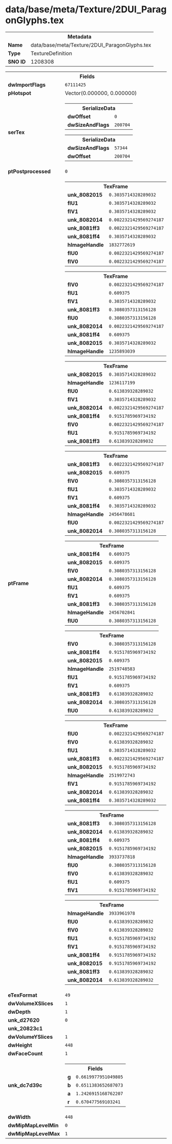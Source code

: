 <h1>data/base/meta/Texture/2DUI_ParagonGlyphs.tex</h1><table><tr><th colspan="100%">Metadata</th></tr><tr><td><b>Name</b></td><td>data/base/meta/Texture/2DUI_ParagonGlyphs.tex</td></tr><tr><td><b>Type</b></td><td>TextureDefinition</td></tr><tr><td><b>SNO ID</b></td><td>1208308</td></tr></table>

<table><tr><th colspan="100%">Fields</th></tr><tr><td><b>dwImportFlags</b></td><td><code>67111425</code></td></tr><tr><td><b>pHotspot</b></td><td>Vector(0.000000, 0.000000)</td></tr><tr><td><b>serTex</b></td><td><table><tr><th colspan="100%">SerializeData</th></tr><tr><td><b>dwOffset</b></td><td><code>0</code></td></tr><tr><td><b>dwSizeAndFlags</b></td><td><code>200704</code></td></tr></table>


<table><tr><th colspan="100%">SerializeData</th></tr><tr><td><b>dwSizeAndFlags</b></td><td><code>57344</code></td></tr><tr><td><b>dwOffset</b></td><td><code>200704</code></td></tr></table>


</td></tr><tr><td><b>ptPostprocessed</b></td><td><code>0</code></td></tr><tr><td><b>ptFrame</b></td><td><table><tr><th colspan="100%">TexFrame</th></tr><tr><td><b>unk_8082015</b></td><td><code>0.3035714328289032</code></td></tr><tr><td><b>flU1</b></td><td><code>0.3035714328289032</code></td></tr><tr><td><b>flV1</b></td><td><code>0.3035714328289032</code></td></tr><tr><td><b>unk_8082014</b></td><td><code>0.0022321429569274187</code></td></tr><tr><td><b>unk_8081ff3</b></td><td><code>0.0022321429569274187</code></td></tr><tr><td><b>unk_8081ff4</b></td><td><code>0.3035714328289032</code></td></tr><tr><td><b>hImageHandle</b></td><td><code>1832772619</code></td></tr><tr><td><b>flU0</b></td><td><code>0.0022321429569274187</code></td></tr><tr><td><b>flV0</b></td><td><code>0.0022321429569274187</code></td></tr></table>


<table><tr><th colspan="100%">TexFrame</th></tr><tr><td><b>flV0</b></td><td><code>0.0022321429569274187</code></td></tr><tr><td><b>flU1</b></td><td><code>0.609375</code></td></tr><tr><td><b>flV1</b></td><td><code>0.3035714328289032</code></td></tr><tr><td><b>unk_8081ff3</b></td><td><code>0.3080357313156128</code></td></tr><tr><td><b>flU0</b></td><td><code>0.3080357313156128</code></td></tr><tr><td><b>unk_8082014</b></td><td><code>0.0022321429569274187</code></td></tr><tr><td><b>unk_8081ff4</b></td><td><code>0.609375</code></td></tr><tr><td><b>unk_8082015</b></td><td><code>0.3035714328289032</code></td></tr><tr><td><b>hImageHandle</b></td><td><code>1235893039</code></td></tr></table>


<table><tr><th colspan="100%">TexFrame</th></tr><tr><td><b>unk_8082015</b></td><td><code>0.3035714328289032</code></td></tr><tr><td><b>hImageHandle</b></td><td><code>1236117199</code></td></tr><tr><td><b>flU0</b></td><td><code>0.613839328289032</code></td></tr><tr><td><b>flV1</b></td><td><code>0.3035714328289032</code></td></tr><tr><td><b>unk_8082014</b></td><td><code>0.0022321429569274187</code></td></tr><tr><td><b>unk_8081ff4</b></td><td><code>0.9151785969734192</code></td></tr><tr><td><b>flV0</b></td><td><code>0.0022321429569274187</code></td></tr><tr><td><b>flU1</b></td><td><code>0.9151785969734192</code></td></tr><tr><td><b>unk_8081ff3</b></td><td><code>0.613839328289032</code></td></tr></table>


<table><tr><th colspan="100%">TexFrame</th></tr><tr><td><b>unk_8081ff3</b></td><td><code>0.0022321429569274187</code></td></tr><tr><td><b>unk_8082015</b></td><td><code>0.609375</code></td></tr><tr><td><b>flV0</b></td><td><code>0.3080357313156128</code></td></tr><tr><td><b>flU1</b></td><td><code>0.3035714328289032</code></td></tr><tr><td><b>flV1</b></td><td><code>0.609375</code></td></tr><tr><td><b>unk_8081ff4</b></td><td><code>0.3035714328289032</code></td></tr><tr><td><b>hImageHandle</b></td><td><code>2456478681</code></td></tr><tr><td><b>flU0</b></td><td><code>0.0022321429569274187</code></td></tr><tr><td><b>unk_8082014</b></td><td><code>0.3080357313156128</code></td></tr></table>


<table><tr><th colspan="100%">TexFrame</th></tr><tr><td><b>unk_8081ff4</b></td><td><code>0.609375</code></td></tr><tr><td><b>unk_8082015</b></td><td><code>0.609375</code></td></tr><tr><td><b>flV0</b></td><td><code>0.3080357313156128</code></td></tr><tr><td><b>unk_8082014</b></td><td><code>0.3080357313156128</code></td></tr><tr><td><b>flU1</b></td><td><code>0.609375</code></td></tr><tr><td><b>flV1</b></td><td><code>0.609375</code></td></tr><tr><td><b>unk_8081ff3</b></td><td><code>0.3080357313156128</code></td></tr><tr><td><b>hImageHandle</b></td><td><code>2456702841</code></td></tr><tr><td><b>flU0</b></td><td><code>0.3080357313156128</code></td></tr></table>


<table><tr><th colspan="100%">TexFrame</th></tr><tr><td><b>flV0</b></td><td><code>0.3080357313156128</code></td></tr><tr><td><b>unk_8081ff4</b></td><td><code>0.9151785969734192</code></td></tr><tr><td><b>unk_8082015</b></td><td><code>0.609375</code></td></tr><tr><td><b>hImageHandle</b></td><td><code>2519748583</code></td></tr><tr><td><b>flU1</b></td><td><code>0.9151785969734192</code></td></tr><tr><td><b>flV1</b></td><td><code>0.609375</code></td></tr><tr><td><b>unk_8081ff3</b></td><td><code>0.613839328289032</code></td></tr><tr><td><b>unk_8082014</b></td><td><code>0.3080357313156128</code></td></tr><tr><td><b>flU0</b></td><td><code>0.613839328289032</code></td></tr></table>


<table><tr><th colspan="100%">TexFrame</th></tr><tr><td><b>flU0</b></td><td><code>0.0022321429569274187</code></td></tr><tr><td><b>flV0</b></td><td><code>0.613839328289032</code></td></tr><tr><td><b>flU1</b></td><td><code>0.3035714328289032</code></td></tr><tr><td><b>unk_8081ff3</b></td><td><code>0.0022321429569274187</code></td></tr><tr><td><b>unk_8082015</b></td><td><code>0.9151785969734192</code></td></tr><tr><td><b>hImageHandle</b></td><td><code>2519972743</code></td></tr><tr><td><b>flV1</b></td><td><code>0.9151785969734192</code></td></tr><tr><td><b>unk_8082014</b></td><td><code>0.613839328289032</code></td></tr><tr><td><b>unk_8081ff4</b></td><td><code>0.3035714328289032</code></td></tr></table>


<table><tr><th colspan="100%">TexFrame</th></tr><tr><td><b>unk_8081ff3</b></td><td><code>0.3080357313156128</code></td></tr><tr><td><b>unk_8082014</b></td><td><code>0.613839328289032</code></td></tr><tr><td><b>unk_8081ff4</b></td><td><code>0.609375</code></td></tr><tr><td><b>unk_8082015</b></td><td><code>0.9151785969734192</code></td></tr><tr><td><b>hImageHandle</b></td><td><code>3933737818</code></td></tr><tr><td><b>flU0</b></td><td><code>0.3080357313156128</code></td></tr><tr><td><b>flV0</b></td><td><code>0.613839328289032</code></td></tr><tr><td><b>flU1</b></td><td><code>0.609375</code></td></tr><tr><td><b>flV1</b></td><td><code>0.9151785969734192</code></td></tr></table>


<table><tr><th colspan="100%">TexFrame</th></tr><tr><td><b>hImageHandle</b></td><td><code>3933961978</code></td></tr><tr><td><b>flU0</b></td><td><code>0.613839328289032</code></td></tr><tr><td><b>flV0</b></td><td><code>0.613839328289032</code></td></tr><tr><td><b>flU1</b></td><td><code>0.9151785969734192</code></td></tr><tr><td><b>flV1</b></td><td><code>0.9151785969734192</code></td></tr><tr><td><b>unk_8081ff4</b></td><td><code>0.9151785969734192</code></td></tr><tr><td><b>unk_8082015</b></td><td><code>0.9151785969734192</code></td></tr><tr><td><b>unk_8081ff3</b></td><td><code>0.613839328289032</code></td></tr><tr><td><b>unk_8082014</b></td><td><code>0.613839328289032</code></td></tr></table>


</td></tr><tr><td><b>eTexFormat</b></td><td><code>49</code></td></tr><tr><td><b>dwVolumeXSlices</b></td><td><code>1</code></td></tr><tr><td><b>dwDepth</b></td><td><code>1</code></td></tr><tr><td><b>unk_d27620</b></td><td><code>0</code></td></tr><tr><td><b>unk_20823c1</b></td><td></td></tr><tr><td><b>dwVolumeYSlices</b></td><td><code>1</code></td></tr><tr><td><b>dwHeight</b></td><td><code>448</code></td></tr><tr><td><b>dwFaceCount</b></td><td><code>1</code></td></tr><tr><td><b>unk_dc7d39c</b></td><td><table><tr><th colspan="100%">Fields</th></tr><tr><td><b>g</b></td><td><code>0.6619977951049805</code></td></tr><tr><td><b>b</b></td><td><code>0.6511383652687073</code></td></tr><tr><td><b>a</b></td><td><code>1.2426915168762207</code></td></tr><tr><td><b>r</b></td><td><code>0.670477569103241</code></td></tr></table>

</td></tr><tr><td><b>dwWidth</b></td><td><code>448</code></td></tr><tr><td><b>dwMipMapLevelMin</b></td><td><code>0</code></td></tr><tr><td><b>dwMipMapLevelMax</b></td><td><code>1</code></td></tr></table>

